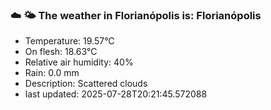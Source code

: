 ### ☁️ 🌤️  The weather in Florianópolis is: Florianópolis

- Temperature: 19.57°C
- On flesh: 18.63°C
- Relative air humidity: 40%
- Rain: 0.0 mm
- Description: Scattered clouds
- last updated: 2025-07-28T20:21:45.572088
